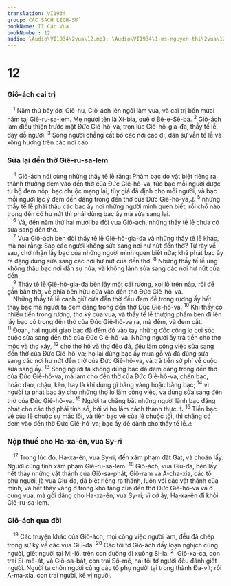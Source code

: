 ```yaml
---
translation: VI1934
group: CÁC SÁCH LỊCH-SỬ
bookName: II Các Vua 
bookNumber: 12
audio: \Audio\VI1934\2vua\12.mp3; \Audio\VI1934\1-ms-nguyen-thi\2vua\12.mp3
---
```


<div class="title"><h1>12</h1><h3>Giô-ách cai trị</h3></div>
<span class="verse 2vua_12_1"> <sup>1</sup> Năm thứ bảy đời Giê-hu, Giô-ách lên ngôi làm vua, và cai trị bốn mươi năm tại Giê-ru-sa-lem. Mẹ người tên là Xi-bia, quê ở Bê-e-Sê-ba. </span>
<span class="verse 2vua_12_2"><sup>2</sup> Giô-ách làm điều thiện trước mặt Đức Giê-hô-va, trọn lúc Giê-hô-gia-đa, thầy tế lễ, dạy dỗ người. </span>
<span class="verse 2vua_12_3"><sup>3</sup> Song người chẳng cất bỏ các nơi cao đi, dân sự vẫn tế lễ và xông hương trên các nơi cao. <br/></span>
<div class="title"><h3>Sửa lại đền thờ Giê-ru-sa-lem</h3></div>
<span class="verse 2vua_12_4"> <sup>4</sup> Giô-ách nói cùng những thầy tế lễ rằng: Phàm bạc do vật biệt riêng ra thánh thường đem vào đền thờ của Đức Giê-hô-va, tức bạc mỗi người được tu bộ đem nộp, bạc chuộc mạng lại, tùy giá đã định cho mỗi người, và bạc mỗi người lạc ý đem đến dâng trong đền thờ của Đức Giê-hô-va,<a data-toggle="tooltip" data-placement="bottom" title="Xu 30:11-16">⚓</a></span>
<span class="verse 2vua_12_5"><sup>5</sup> những thầy tế lễ phải thâu các bạc ấy nơi những người mình quen biết, rồi chỗ nào trong đền có hư nứt thì phải dùng bạc ấy mà sửa sang lại. <br/></span>
<span class="verse 2vua_12_6"> <sup>6</sup> Vả, đến năm thứ hai mươi ba đời vua Giô-ách, những thầy tế lễ chưa có sửa sang đền thờ. <br/></span>
<span class="verse 2vua_12_7"> <sup>7</sup> Vua Giô-ách bèn đòi thầy tế lễ Giê-hô-gia-đa và những thầy tế lễ khác, mà nói rằng: Sao các ngươi không sửa sang nơi hư nứt đền thờ? Từ rày về sau, chớ nhận lấy bạc của những người mình quen biết nữa; khá phát bạc ấy ra đặng dùng sửa sang các nơi hư nứt của đền thờ. </span>
<span class="verse 2vua_12_8"><sup>8</sup> Những thầy tế lễ ưng không thâu bạc nơi dân sự nữa, và không lãnh sửa sang các nơi hư nứt của đền. <br/></span>
<span class="verse 2vua_12_9"> <sup>9</sup> Thầy tế lễ Giê-hô-gia-đa bèn lấy một cái rương, xoi lỗ trên nắp, rồi để gần bàn thờ, về phía bên hữu cửa vào đền thờ Đức Giê-hô-va. <br/> Những thầy tế lễ canh giữ cửa đền thờ đều đem để trong rương ấy hết thảy bạc mà người ta đem dâng trong đền thờ Đức Giê-hô-va. </span>
<span class="verse 2vua_12_10"><sup>10</sup> Khi thấy có nhiều tiền trong rương, thơ ký của vua, và thầy tế lễ thượng phẩm bèn đi lên lấy bạc có trong đền thờ của Đức Giê-hô-va ra, mà đếm, và đem cất. </span>
<span class="verse 2vua_12_11"><sup>11</sup> Đoạn, hai người giao bạc đã đếm đó vào tay những đốc công lo coi sóc cuộc sửa sang đền thờ của Đức Giê-hô-va. Những người ấy trả tiền cho thợ mộc và thợ xây, </span>
<span class="verse 2vua_12_12"><sup>12</sup> cho thợ hồ và thợ đẽo đá, đều làm công việc sửa sang đền thờ của Đức Giê-hô-va; họ lại dùng bạc ấy mua gỗ và đá dùng sửa sang các nơi hư nứt đền thờ của Đức Giê-hô-va, và trả tiền sở phí về cuộc sửa sang ấy. </span>
<span class="verse 2vua_12_13"><sup>13</sup> Song người ta không dùng bạc đã đem dâng trong đền thờ của Đức Giê-hô-va, mà làm cho đền thờ của Đức Giê-hô-va, chén bạc, hoặc dao, chậu, kèn, hay là khí dụng gì bằng vàng hoặc bằng bạc; </span>
<span class="verse 2vua_12_14"><sup>14</sup> vì người ta phát bạc ấy cho những thợ lo làm công việc, và dùng sửa sang đền thờ của Đức Giê-hô-va. </span>
<span class="verse 2vua_12_15"><sup>15</sup> Người ta chẳng bắt những người lãnh bạc đặng phát cho các thợ phải tính sổ, bởi vì họ làm cách thành thực.<a data-toggle="tooltip" data-placement="bottom" title="2Vua 22:7">⚓</a></span>
<span class="verse 2vua_12_16"><sup>16</sup> Tiền bạc về của lễ chuộc sự mắc lỗi, và tiền bạc về của lễ chuộc tội, thì chẳng có đem vào đền thờ Đức Giê-hô-va; bạc ấy để dành cho thầy tế lễ.<a data-toggle="tooltip" data-placement="bottom" title="Le 7:7">⚓</a><br/></span>
<div class="title"><h3>Nộp thuế cho Ha-xa-ên, vua Sy-ri</h3></div>
<span class="verse 2vua_12_17"> <sup>17</sup> Trong lúc đó, Ha-xa-ên, vua Sy-ri, đến xâm phạm đất Gát, và choán lấy. Người cũng tính xâm phạm Giê-ru-sa-lem. </span>
<span class="verse 2vua_12_18"><sup>18</sup> Giô-ách, vua Giu-đa, bèn lấy hết thảy những vật thánh của Giô-sa-phát, Giô-ram và A-cha-xia, các tổ phụ người, là vua Giu-đa, đã biệt riêng ra thánh, luôn với các vật thánh của mình, và hết thảy vàng ở trong kho tàng của đền thờ Đức Giê-hô-va và ở cung vua, mà gởi dâng cho Ha-xa-ên, vua Sy-ri; vì cớ ấy, Ha-xa-ên đi khỏi Giê-ru-sa-lem. <br/></span>
<div class="title"><h3>Giô-ách qua đời</h3></div>
<span class="verse 2vua_12_19"> <sup>19</sup> Các truyện khác của Giô-ách, mọi công việc người làm, đều đã chép trong sử ký về các vua Giu-đa. </span>
<span class="verse 2vua_12_20"><sup>20</sup> Các tôi tớ Giô-ách dấy loạn nghịch cùng người, giết người tại Mi-lô, trên con đường đi xuống Si-la. </span>
<span class="verse 2vua_12_21"><sup>21</sup> Giô-xa-ca, con trai Si-mê-át, và Giô-sa-bát, con trai Sô-mê, hai tôi tớ người đều đánh giết người. Người ta chôn người cùng các tổ phụ người tại trong thành Đa-vít; rồi A-ma-xia, con trai người, kế vị người. <br/></span>
